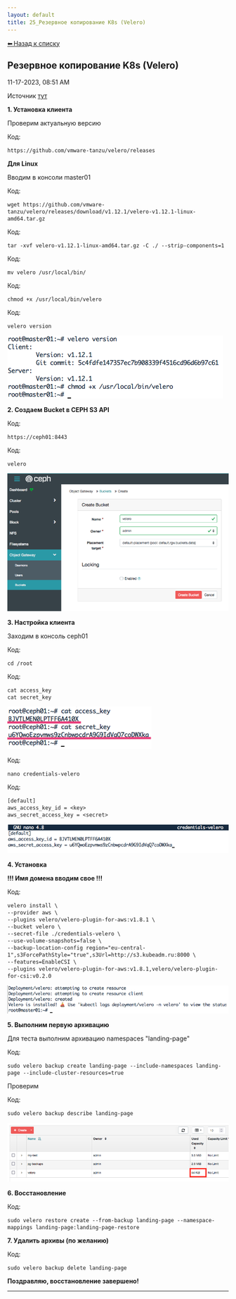 ```yaml
---
layout: default
title: 25_Резервное копирование K8s (Velero)
---
```

<a class="back-link" href="index.html">⬅ Назад к списку</a>


##  Резервное копирование K8s (Velero) 

11-17-2023, 08:51 AM

Источник [тут](https://habr.com/ru/articles/671706/)  
  
  
**1\. Установка клиента**  
  
Проверим актуальную версию  
  


Код:
    
    
    https://github.com/vmware-tanzu/velero/releases

**Для Linux**  
  
Вводим в консоли master01  
  


Код:
    
    
    wget https://github.com/vmware-tanzu/velero/releases/download/v1.12.1/velero-v1.12.1-linux-amd64.tar.gz

Код:
    
    
    tar -xvf velero-v1.12.1-linux-amd64.tar.gz -C ./ --strip-components=1

Код:
    
    
    mv velero /usr/local/bin/

Код:
    
    
    chmod +x /usr/local/bin/velero

Код:
    
    
    velero version

![Нажмите на изображение для увеличения.  Название:	Снимок экрана 2024-12-15 в 8.06.44.png Просмотров:	0 Размер:	21.7 Кб ID:	4387](images\\img_4387_1734239245.jpg)  
  
**2\. Создаем Bucket в CEPH S3 API**  
  


Код:
    
    
    https://ceph01:8443

Код:
    
    
    velero

  
![Нажмите на изображение для увеличения.  Название:	Снимок экрана 2023-11-17 в 10.05.18.png Просмотров:	0 Размер:	45.9 Кб ID:	2871](images\\img_2871_1700204828.jpg)  
  
**3\. Настройка клиента**  
  
Заходим в консоль ceph01  
  


Код:
    
    
    cd /root

Код:
    
    
    cat access_key
    cat secret_key

![Нажмите на изображение для увеличения.  Название:	Снимок экрана 2023-11-17 в 9.16.32.png Просмотров:	0 Размер:	17.8 Кб ID:	2869](images\\img_2869_1700201854.jpg)  


Код:
    
    
    nano credentials-velero

Код:
    
    
    [default]    
    aws_access_key_id = <key>
    aws_secret_access_key = <secret>

![Нажмите на изображение для увеличения.  Название:	Снимок экрана 2023-11-17 в 9.18.06.png Просмотров:	0 Размер:	17.1 Кб ID:	2870](images\\img_2870_1700201918.jpg)  
  
**4\. Установка**  
  
**!!! Имя домена вводим свое !!!**  
  


Код:
    
    
    velero install \
    --provider aws \
    --plugins velero/velero-plugin-for-aws:v1.8.1 \
    --bucket velero \
    --secret-file ./credentials-velero \
    --use-volume-snapshots=false \
    --backup-location-config region="eu-central-1",s3ForcePathStyle="true",s3Url=http://s3.kubeadm.ru:8000 \
    --features=EnableCSI \
    --plugins velero/velero-plugin-for-aws:v1.8.1,velero/velero-plugin-for-csi:v0.2.0

![Нажмите на изображение для увеличения.  Название:	Снимок экрана 2024-12-15 в 8.16.59.png Просмотров:	0 Размер:	21.0 Кб ID:	4388](images\\img_4388_1734239857.jpg)  
  
**5\. Выполним первую архивацию**  
  
Для теста выполним архивацию namespaces "landing-page"  
  


Код:
    
    
    sudo velero backup create landing-page --include-namespaces landing-page --include-cluster-resources=true

Проверим  
  


Код:
    
    
    sudo velero backup describe landing-page

  
![Нажмите на изображение для увеличения.  Название:	Снимок экрана 2024-11-14 в 8.43.22.png Просмотров:	0 Размер:	22.1 Кб ID:	4178](images\\img_4178_1731563107.jpg)  
  
  
**6\. Восстановление**  
  


Код:
    
    
    sudo velero restore create --from-backup landing-page --namespace-mappings landing-page:landing-page-restore

**7\. Удалить архивы (по желанию)**  
  


Код:
    
    
    sudo velero backup delete landing-page

  
**Поздравляю, восстановление завершено!**


---

